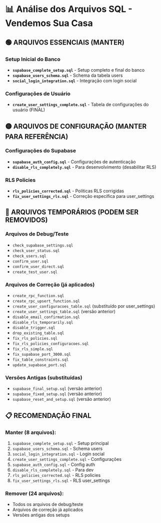 # 📊 Análise dos Arquivos SQL - Vendemos Sua Casa

## 🟢 **ARQUIVOS ESSENCIAIS** (MANTER)

### Setup Inicial do Banco
- **`supabase_complete_setup.sql`** - Setup completo e final do banco
- **`supabase_users_schema.sql`** - Schema da tabela users
- **`social_login_integration.sql`** - Integração com login social

### Configurações de Usuário
- **`create_user_settings_complete.sql`** - Tabela de configurações do usuário (FINAL)

## 🟡 **ARQUIVOS DE CONFIGURAÇÃO** (MANTER PARA REFERÊNCIA)

### Configurações do Supabase
- **`supabase_auth_config.sql`** - Configurações de autenticação
- **`disable_rls_completely.sql`** - Para desenvolvimento (desabilitar RLS)

### RLS Policies
- **`rls_policies_corrected.sql`** - Políticas RLS corrigidas
- **`fix_user_settings_rls.sql`** - Correção específica para user_settings

## 🔴 **ARQUIVOS TEMPORÁRIOS** (PODEM SER REMOVIDOS)

### Arquivos de Debug/Teste
- `check_supabase_settings.sql`
- `check_user_status.sql`
- `check_users.sql`
- `confirm_user.sql`
- `confirm_user_direct.sql`
- `create_test_user.sql`

### Arquivos de Correção (já aplicados)
- `create_rpc_function.sql`
- `create_rpc_upsert_function.sql`
- `create_user_configuracoes_table.sql` (substituído por user_settings)
- `create_user_settings_table.sql` (versão anterior)
- `disable_email_confirmation.sql`
- `disable_rls_temporarily.sql`
- `disable_trigger.sql`
- `drop_existing_table.sql`
- `fix_rls_policies.sql`
- `fix_rls_policies_configuracoes.sql`
- `fix_rls_simple.sql`
- `fix_supabase_port_3000.sql`
- `fix_table_constraints.sql`
- `update_supabase_port.sql`

### Versões Antigas (substituídas)
- `supabase_final_setup.sql` (versão anterior)
- `supabase_fixed_setup.sql` (versão anterior)
- `supabase_reset_and_setup.sql` (versão anterior)

## 📋 **RECOMENDAÇÃO FINAL**

### Manter (8 arquivos):
1. `supabase_complete_setup.sql` - Setup principal
2. `supabase_users_schema.sql` - Schema users
3. `social_login_integration.sql` - Login social
4. `create_user_settings_complete.sql` - Configurações
5. `supabase_auth_config.sql` - Config auth
6. `disable_rls_completely.sql` - Para dev
7. `rls_policies_corrected.sql` - RLS policies
8. `fix_user_settings_rls.sql` - RLS user_settings

### Remover (24 arquivos):
- Todos os arquivos de debug/teste
- Arquivos de correção já aplicados
- Versões antigas dos setups

